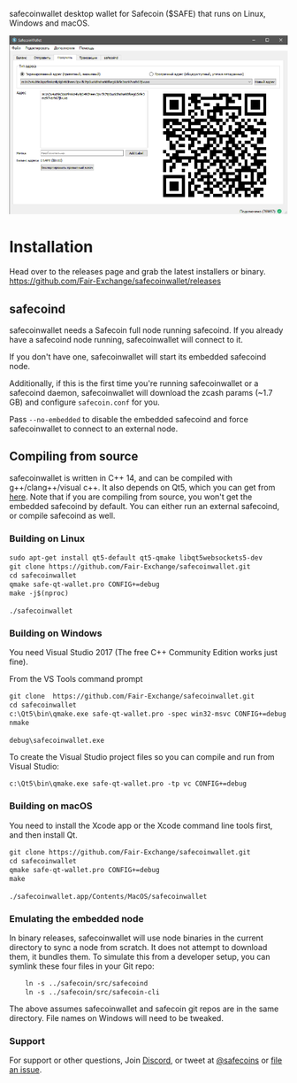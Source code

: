 safecoinwallet desktop wallet for Safecoin ($SAFE) that runs on Linux, Windows and macOS.

![Screenshots](safecoinwallet.png?raw=true)
# Installation

Head over to the releases page and grab the latest installers or binary. https://github.com/Fair-Exchange/safecoinwallet/releases

## safecoind
safecoinwallet needs a Safecoin full node running safecoind. If you already have a safecoind node running, safecoinwallet will connect to it. 

If you don't have one, safecoinwallet will start its embedded safecoind node. 

Additionally, if this is the first time you're running safecoinwallet or a safecoind daemon, safecoinwallet will download the zcash params (~1.7 GB) and configure `safecoin.conf` for you. 

Pass `--no-embedded` to disable the embedded safecoind and force safecoinwallet to connect to an external node.

## Compiling from source
safecoinwallet is written in C++ 14, and can be compiled with g++/clang++/visual c++. It also depends on Qt5, which you can get from [here](https://www.qt.io/download). Note that if you are compiling from source, you won't get the embedded safecoind by default. You can either run an external safecoind, or compile safecoind as well. 


### Building on Linux

```
sudo apt-get install qt5-default qt5-qmake libqt5websockets5-dev
git clone https://github.com/Fair-Exchange/safecoinwallet.git
cd safecoinwallet
qmake safe-qt-wallet.pro CONFIG+=debug
make -j$(nproc)

./safecoinwallet
```

### Building on Windows
You need Visual Studio 2017 (The free C++ Community Edition works just fine). 

From the VS Tools command prompt
```
git clone  https://github.com/Fair-Exchange/safecoinwallet.git
cd safecoinwallet
c:\Qt5\bin\qmake.exe safe-qt-wallet.pro -spec win32-msvc CONFIG+=debug
nmake

debug\safecoinwallet.exe
```

To create the Visual Studio project files so you can compile and run from Visual Studio:
```
c:\Qt5\bin\qmake.exe safe-qt-wallet.pro -tp vc CONFIG+=debug
```

### Building on macOS
You need to install the Xcode app or the Xcode command line tools first, and then install Qt. 

```
git clone https://github.com/Fair-Exchange/safecoinwallet.git
cd safecoinwallet
qmake safe-qt-wallet.pro CONFIG+=debug
make

./safecoinwallet.app/Contents/MacOS/safecoinwallet
```

### Emulating the embedded node

In binary releases, safecoinwallet will use node binaries in the current directory to sync a node from scratch.
It does not attempt to download them, it bundles them. To simulate this from a developer setup, you can symlink
these four files in your Git repo:

```
    ln -s ../safecoin/src/safecoind
    ln -s ../safecoin/src/safecoin-cli
```

The above assumes safecoinwallet and safecoin git repos are in the same directory. File names on Windows will need to be tweaked.

### Support

For support or other questions, Join [Discord](https://discordapp.com/invite/vQgYGJz), or tweet at [@safecoins](https://twitter.com/safecoins) or [file an issue](https://github.com/Fair-Exchange/safecoinwallet/issues).

